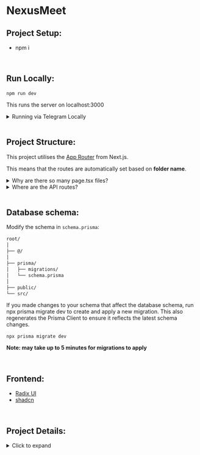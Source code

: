 # NexusMeet

## Project Setup:
- npm i
  
  <br>
## Run Locally:
```
npm run dev
```
This runs the server on localhost:3000

<details>
    <summary>Running via Telegram Locally</summary>

### How to run the local server on telegram?
This is required for certain features that need to be tested in conjuction with the Telegram bot service. [Official documentation](https://core.telegram.org/bots/webapps#testing-mini-apps) states that you can set up a bot under test environments to use HTTP links without TLS, but I was unable to access the test environment via Telegram desktop.  

![example setup](./example.png)
  
My workaround:   
1. Set up a new test bot using [BotFather](https://t.me/BotFather).
2. Using [ngrok](https://ngrok.com/docs/getting-started/) tunnelling services, proxy the localhost url to a public url.
3. With BotFather, set up a new miniapp linking back to your test bot using the ngrok public url.
4. Debug mode: follow the instructions in the [official documentation](https://core.telegram.org/bots/webapps#testing-mini-apps) to enable webview inspection.

</details>

<br>

## Project Structure:

This project utilises the [App Router](https://nextjs.org/docs/app/building-your-application/routing) from Next.js.  

This means that the routes are automatically set based on **folder name**.


<details>
    <summary>Why are there so many page.tsx files?</summary>
    <br>

```
src/
└── app/
    │
    ├── api/
    │   └── page.tsx
    │
    ├── pick-dates/
    │   └── page.tsx
    │
    ├── layout.tsx
    └── page.tsx
```
```page.tsx``` files contain UI that is unique to that route.  For instance, this means that frontend components in ```/new-meeting/page.tsx``` will only be reflected on the page ```localhost:3000/new-meeting/```.

Every route has its own ```page.tsx``` file. Layouts are similar to pages, except they apply to all subdirectories under it as well.

Read more about [pages and layouts](https://nextjs.org/docs/app/building-your-application/routing/pages-and-layouts).


</details>  
  
<details>
    <summary>Where are the API routes?</summary>

<br> 
 
```
src/
└── app/
    └── api/
        │
        ├── initUser/
        │   └── route.tsx
        │
        └── otherRoutes/
            └── route.tsx

```
```route.tsx``` files allows us to create custom request handlers for a given route.  For example, if we want to define our POST request for creating a user in the database, we can define it in ```/initUser/route.tsx```. We can then call the api elsewhere in our code:
```
fetch("/api/initUser", {
  method: "POST",
  headers: {"Content-Type": "application/json"},
  body: JSON.stringify({ initData: initDataRaw }),
});
```

Read more about [route handlers](https://nextjs.org/docs/app/api-reference/file-conventions/route).


</details>



</details>

<br>

## Database schema:

Modify the schema in ```schema.prisma```:

  ```
  root/
  │
  ├── @/
  │
  ├── prisma/
  │   ├── migrations/
  │   └── schema.prisma
  │
  ├── public/
  └── src/
  ```
If you made changes to your schema that affect the database schema, run npx prisma migrate dev to create and apply a new migration. This also regenerates the Prisma Client to ensure it reflects the latest schema changes.  
  
```
npx prisma migrate dev
```

<strong>Note: may take up to 5 minutes for migrations to apply</strong>

<br>

## Frontend:

- [Radix UI](https://www.radix-ui.com/primitives/docs/overview/introduction)
- [shadcn](https://https://ui.shadcn.com/)

<br>

## Project Details:

<details>
    <summary>Click to expand</summary>

This is a [T3 Stack](https://create.t3.gg/) project bootstrapped with `create-t3-app`.

| Project Setup Configuration |                                    |
| --------                    | -------                            |
| Project name                | nexusmeet                          |
| Typescript or Javascript    | Typescript                         |  
| TailwindCSS                 | Yes                                |
| tRPC                        | No                                 |
| Authentication Provider     | NextAuth.js                        |
| Database ORM                | Prisma                             |
| Next.js App Router          | Yes                                |
| Database Provider           | PostgreSQL                         |
| Import aliases              | @components/* @styles/* @utils/*   |

## T3 Stack Documentation

- [Next.js](https://nextjs.org)
- [NextAuth.js](https://next-auth.js.org)
- [Prisma](https://prisma.io)
- [Tailwind CSS](https://tailwindcss.com)

## Learn More

To learn more about the [T3 Stack](https://create.t3.gg/), take a look at the following resources:

- [Documentation](https://create.t3.gg/)
- [Learn the T3 Stack](https://create.t3.gg/en/faq#what-learning-resources-are-currently-available)
- [create-t3-app GitHub repository](https://github.com/t3-oss/create-t3-app)

## Deployment

Follow the deployment guide for [Vercel](https://create.t3.gg/en/deployment/vercel) for more information.

</details>
